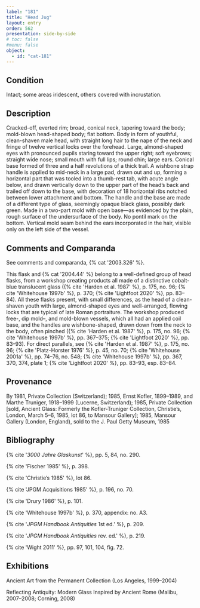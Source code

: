 ```yaml
---
label: "181"
title: "Head Jug"
layout: entry
order: 562
presentation: side-by-side
# toc: false
#menu: false 
object:
  - id: "cat-181"
---
```


## Condition

Intact; some areas iridescent, others covered with incrustation.

## Description

Cracked-off, everted rim; broad, conical neck, tapering toward the body; mold-blown head-shaped body; flat bottom. Body in form of youthful, clean-shaven male head, with straight long hair to the nape of the neck and fringe of twelve vertical locks over the forehead. Large, almond-shaped eyes with pronounced pupils staring toward the upper right; soft eyebrows; straight wide nose; small mouth with full lips; round chin; large ears. Conical base formed of three and a half revolutions of a thick trail. A wishbone strap handle is applied to mid-neck in a large pad, drawn out and up, forming a horizontal part that was tooled into a thumb-rest tab, with acute angle below, and drawn vertically down to the upper part of the head’s back and trailed off down to the base, with decoration of 18 horizontal ribs notched between lower attachment and bottom. The handle and the base are made of a different type of glass, seemingly opaque black glass, possibly dark green. Made in a two-part mold with open base—as evidenced by the plain, rough surface of the undersurface of the body. No pontil mark on the bottom. Vertical mold seam behind the ears incorporated in the hair, visible only on the left side of the vessel.

## Comments and Comparanda

See comments and comparanda, {% cat '2003.326' %}.

This flask and {% cat '2004.44' %} belong to a well-defined group of head flasks, from a workshop creating products all made of a distinctive cobalt-blue translucent glass ({% cite 'Harden et al. 1987' %}, p. 175, no. 96; {% cite 'Whitehouse 1997b' %}, p. 370; {% cite 'Lightfoot 2020' %}, pp. 83–84). All these flasks present, with small differences, as the head of a clean-shaven youth with large, almond-shaped eyes and well-arranged, flowing locks that are typical of late Roman portraiture. The workshop produced free-, dip mold–, and mold-blown vessels, which all had an applied coil base, and the handles are wishbone-shaped, drawn down from the neck to the body, often pinched ({% cite 'Harden et al. 1987' %}, p. 175, no. 96; {% cite 'Whitehouse 1997b' %}, pp. 367–375; {% cite 'Lightfoot 2020' %}, pp. 83–93). For direct parallels, see {% cite 'Harden et al. 1987' %}, p. 175, no. 96; {% cite 'Platz-Horster 1976' %}, p. 45, no. 70; {% cite 'Whitehouse 2001a' %}, pp. 74–76, no. 548; {% cite 'Whitehouse 1997b' %}, pp. 367, 370, 374, plate 1; {% cite 'Lightfoot 2020' %}, pp. 83–93, esp. 83–84.

## Provenance

By 1981, Private Collection (Switzerland); 1985, Ernst Kofler, 1899–1989, and Marthe Truniger, 1918–1999 (Lucerne, Switzerland); 1985, Private Collection [sold, Ancient Glass: Formerly the Kofler-Truniger Collection, Christie’s, London, March 5–6, 1985, lot 86, to Mansour Gallery]; 1985, Mansour Gallery (London, England), sold to the J. Paul Getty Museum, 1985

## Bibliography

{% cite '*3000 Jahre Glaskunst*' %}, pp. 5, 84, no. 290.

{% cite 'Fischer 1985' %}, p. 398.

{% cite 'Christie’s 1985' %}, lot 86.

{% cite 'JPGM Acquisitions 1985' %}, p. 196, no. 70.

{% cite 'Drury 1986' %}, p. 101.

{% cite 'Whitehouse 1997b' %}, p. 370, appendix: no. A3.

{% cite '*JPGM Handbook Antiquities* 1st ed.' %}, p. 209.

{% cite '*JPGM Handbook Antiquities* rev. ed.' %}, p. 219.

{% cite 'Wight 2011' %}, pp. 97, 101, 104, fig. 72.

## Exhibitions

Ancient Art from the Permanent Collection (Los Angeles, 1999–2004)

Reflecting Antiquity: Modern Glass Inspired by Ancient Rome (Malibu, 2007–2008; Corning, 2008)